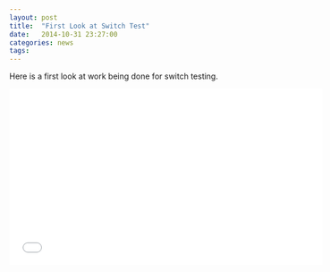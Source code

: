 ```yaml
---
layout: post
title:  "First Look at Switch Test"
date:   2014-10-31 23:27:00
categories: news
tags:
---
```


Here is a first look at work being done for switch testing.

<iframe width="560" height="315"
src="//youtu.be/Gs4bUuupf9E" frameborder="0" allowfullscreen></iframe>
